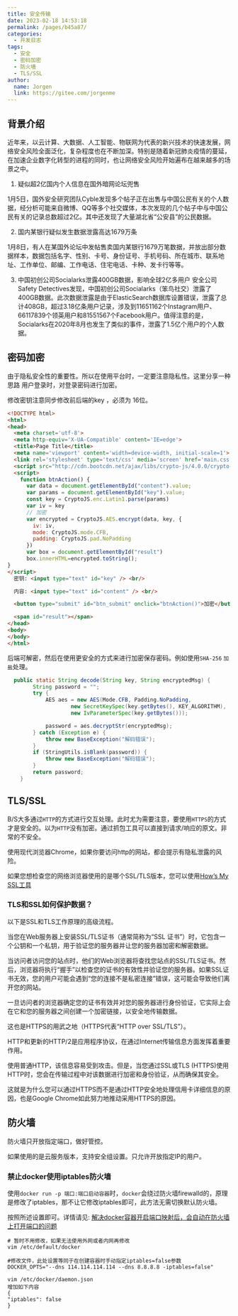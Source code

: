 ```yaml
---
title: 安全传输
date: 2023-02-18 14:53:18
permalink: /pages/b45a87/
categories:
  - 开发日志
tags:
  - 安全
  - 密码加密
  - 防火墙
  - TLS/SSL
author: 
  name: Jorgen
  link: https://gitee.com/jorgenme
---
```


## 背景介绍
近年来，以云计算、大数据、人工智能、物联网为代表的新兴技术的快速发展，网络安全风险全面泛化，复杂程度也在不断加深。特别是随着新冠肺炎疫情的蔓延，在加速企业数字化转型的进程的同时，也让网络安全风险开始遍布在越来越多的场景之中。

1. 疑似超2亿国内个人信息在国外暗网论坛兜售

1月5日，国外安全研究团队Cyble发现多个帖子正在出售与中国公民有关的个人数据，经分析可能来自微博、QQ等多个社交媒体，本次发现的几个帖子中与中国公民有关的记录总数超过2亿。其中还发现了大量湖北省“公安县”的公民数据。

2. 国内某银行疑似发生数据泄露高达1679万条

1月8日，有人在某国外论坛中发帖售卖国内某银行1679万笔数据，并放出部分数据样本，数据包括名字、性别、卡号、身份证号、手机号码、所在城市、联系地址、工作单位、邮编、工作电话、住宅电话、卡种、发卡行等等。

3. 中国初创公司Socialarks泄露400GB数据，影响全球2亿多用户
安全公司Safety Detectives发现，中国初创公司Socialarks（笨鸟社交）泄露了400GB数据。此次数据泄露是由于ElasticSearch数据库设置错误，泄露了总计408GB，超过3.18亿条用户记录，涉及到11651162个Instagram用户、66117839个领英用户和81551567个Facebook用户。值得注意的是，Socialarks在2020年8月也发生了类似的事件，泄露了1.5亿个用户的个人数据。

## 密码加密
由于隐私安全性的重要性。所以在使用平台时，一定要注意隐私性。这里分享一种思路
用户登录时，对登录密码进行加密。

修改密钥注意同步修改前后端的key ，必须为 16位。
```HTML
<!DOCTYPE html>
<html>
<head>
  <meta charset='utf-8'>
  <meta http-equiv='X-UA-Compatible' content='IE=edge'>
  <title>Page Title</title>
  <meta name='viewport' content='width=device-width, initial-scale=1'>
  <link rel='stylesheet' type='text/css' media='screen' href='main.css'>
  <script src="http://cdn.bootcdn.net/ajax/libs/crypto-js/4.0.0/crypto-js.js"></script>
  <script>
    function btnAction() {
      var data = document.getElementById("content").value;
      var params = document.getElementById("key").value;
      const key = CryptoJS.enc.Latin1.parse(params)
      var iv = key
      // 加密
      var encrypted = CryptoJS.AES.encrypt(data, key, {
        iv: iv,
        mode: CryptoJS.mode.CFB,
        padding: CryptoJS.pad.NoPadding
      })
      var box = document.getElementById("result")
      box.innerHTML=encrypted.toString();
}
</script>
  密钥: <input type="text" id="key" /> <br/>

  内容: <input type="text" id="content" /> <br/>

  <button type="submit" id="btn_submit" onclick="btnAction()">加密</button> <br>

  <span id="result"></span>
</head>
<body>
</body>
</html>
```



后端可解密，然后在使用更安全的方式来进行加密保存密码。例如使用`SHA-256`  `加盐`处理。
```java
  public static String decode(String key, String encryptedMsg) {
        String password = "";
        try {
            AES aes = new AES(Mode.CFB, Padding.NoPadding,
                    new SecretKeySpec(key.getBytes(), KEY_ALGORITHM),
                    new IvParameterSpec(key.getBytes()));

            password = aes.decryptStr(encryptedMsg);
        } catch (Exception e) {
            throw new BaseException("解码错误");
        }
        if (StringUtils.isBlank(password)) {
            throw new BaseException("解码错误");
        }
        return password;
    }
  ```


## TLS/SSL
B/S大多通过`HTTP`的方式进行交互处理。此时尤为需要注意，要使用`HTTPS`的方式才是安全的。以为`HTTP`没有加密。通过抓包工具可以直接到请求/响应的原文。非常的不安全。

使用现代浏览器Chrome，如果你要访问http的网站，都会提示有隐私泄露的风险。

如果您想检查您的网络浏览器使用的是哪个SSL/TLS版本，您可以使用[How’s My SSL工具](https://www.wbolt.com/go?_=bcf9bfdeabaHR0cHM6Ly93d3cuaG93c215c3NsLmNvbS8%3D)

### TLS和SSL如何保护数据？
以下是SSL和TLS工作原理的高级流程。

当您在Web服务器上安装SSL/TLS证书（通常简称为“SSL 证书”）时，它包含一个公钥和一个私钥，用于验证您的服务器并让您的服务器加密和解密数据。

当访问者访问您的站点时，他们的Web浏览器将查找您站点的SSL/TLS证书。然后，浏览器将执行“握手”以检查您的证书的有效性并验证您的服务器。如果SSL证书无效，您的用户可能会遇到“您的连接不是私密连接”错误，这可能会导致他们离开您的网站。

一旦访问者的浏览器确定您的证书有效并对您的服务器进行身份验证，它实际上会在它和您的服务器之间创建一个加密链接，以安全地传输数据。

这也是HTTPS的用武之地（HTTPS代表“HTTP over SSL/TLS”）。

HTTP和更新的HTTP/2是应用程序协议，在通过Internet传输信息方面发挥着重要作用。

使用普通HTTP，该信息容易受到攻击。但是，当您通过SSL或TLS (HTTPS)使用HTTP时，您会在传输过程中对该数据进行加密和身份验证，从而确保其安全。

这就是为什么您可以通过HTTPS而不是通过HTTP安全地处理信用卡详细信息的原因，也是Google Chrome如此努力地推动采用HTTPS的原因。

## 防火墙
防火墙只开放指定端口，做好管控。

如果使用的是云服务版本，支持安全组设置。只允许开放指定IP的用户。

### 禁止docker使用iptables防火墙
使用`docker run -p 端口:端口启动容器`时，`docker`会绕过防火墙firewalld的，原理是修改了iptables，那不让它修改iptables即可，此方法无需切换默认防火墙。

按照所述设置即可。详情请见: [解决docker容器开启端口映射后，会自动在防火墙上打开端口的问题](https://blog.51cto.com/u_15069438/4537315)

```shell
# 暂时不用修改，如果无法使用外网或者内网再修改
vim /etc/default/docker

#修改文件，此处设置等同于在创建容器时手动指定iptables=false参数
DOCKER_OPTS="--dns 114.114.114.114 --dns 8.8.8.8 -iptables=false"
```

```shell
vim /etc/docker/daemon.json
增加如下内容
{
"iptables": false
}
```